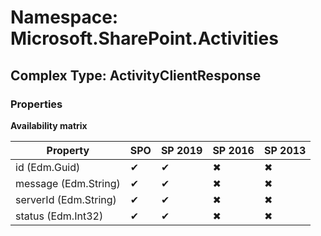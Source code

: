 # Namespace: Microsoft.SharePoint.Activities

## Complex Type: ActivityClientResponse

### Properties

**Availability matrix**

Property | SPO | SP 2019 | SP 2016 | SP 2013
----------|-----|---------|---------|--------
id (Edm.Guid) | ✔ | ✔ | ✖ | ✖
message (Edm.String) | ✔ | ✔ | ✖ | ✖
serverId (Edm.String) | ✔ | ✔ | ✖ | ✖
status (Edm.Int32) | ✔ | ✔ | ✖ | ✖
